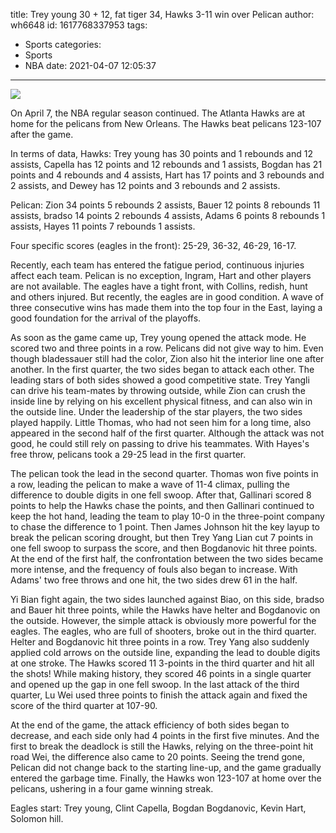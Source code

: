 title: Trey young 30 + 12, fat tiger 34, Hawks 3-11 win over Pelican
author: wh6648
id: 1617768337953
tags: 
- Sports
categories: 
- Sports
- NBA
date: 2021-04-07 12:05:37
---
![](https://p1.itc.cn/images01/20210407/5dd2692318eb401cbd6a251400d5a9ae.jpeg)


On April 7, the NBA regular season continued. The Atlanta Hawks are at home for the pelicans from New Orleans. The Hawks beat pelicans 123-107 after the game.

In terms of data, Hawks: Trey young has 30 points and 1 rebounds and 12 assists, Capella has 12 points and 12 rebounds and 1 assists, Bogdan has 21 points and 4 rebounds and 4 assists, Hart has 17 points and 3 rebounds and 2 assists, and Dewey has 12 points and 3 rebounds and 2 assists.

Pelican: Zion 34 points 5 rebounds 2 assists, Bauer 12 points 8 rebounds 11 assists, bradso 14 points 2 rebounds 4 assists, Adams 6 points 8 rebounds 1 assists, Hayes 11 points 7 rebounds 1 assists.

Four specific scores (eagles in the front): 25-29, 36-32, 46-29, 16-17.

Recently, each team has entered the fatigue period, continuous injuries affect each team. Pelican is no exception, Ingram, Hart and other players are not available. The eagles have a tight front, with Collins, redish, hunt and others injured. But recently, the eagles are in good condition. A wave of three consecutive wins has made them into the top four in the East, laying a good foundation for the arrival of the playoffs.

As soon as the game came up, Trey young opened the attack mode. He scored two and three points in a row. Pelicans did not give way to him. Even though bladessauer still had the color, Zion also hit the interior line one after another. In the first quarter, the two sides began to attack each other. The leading stars of both sides showed a good competitive state. Trey Yangli can drive his team-mates by throwing outside, while Zion can crush the inside line by relying on his excellent physical fitness, and can also win in the outside line. Under the leadership of the star players, the two sides played happily. Little Thomas, who had not seen him for a long time, also appeared in the second half of the first quarter. Although the attack was not good, he could still rely on passing to drive his teammates. With Hayes's free throw, pelicans took a 29-25 lead in the first quarter.

The pelican took the lead in the second quarter. Thomas won five points in a row, leading the pelican to make a wave of 11-4 climax, pulling the difference to double digits in one fell swoop. After that, Gallinari scored 8 points to help the Hawks chase the points, and then Gallinari continued to keep the hot hand, leading the team to play 10-0 in the three-point company to chase the difference to 1 point. Then James Johnson hit the key layup to break the pelican scoring drought, but then Trey Yang Lian cut 7 points in one fell swoop to surpass the score, and then Bogdanovic hit three points. At the end of the first half, the confrontation between the two sides became more intense, and the frequency of fouls also began to increase. With Adams' two free throws and one hit, the two sides drew 61 in the half.

Yi Bian fight again, the two sides launched against Biao, on this side, bradso and Bauer hit three points, while the Hawks have helter and Bogdanovic on the outside. However, the simple attack is obviously more powerful for the eagles. The eagles, who are full of shooters, broke out in the third quarter. Helter and Bogdanovic hit three points in a row. Trey Yang also suddenly applied cold arrows on the outside line, expanding the lead to double digits at one stroke. The Hawks scored 11 3-points in the third quarter and hit all the shots! While making history, they scored 46 points in a single quarter and opened up the gap in one fell swoop. In the last attack of the third quarter, Lu Wei used three points to finish the attack again and fixed the score of the third quarter at 107-90.

At the end of the game, the attack efficiency of both sides began to decrease, and each side only had 4 points in the first five minutes. And the first to break the deadlock is still the Hawks, relying on the three-point hit road Wei, the difference also came to 20 points. Seeing the trend gone, Pelican did not change back to the starting line-up, and the game gradually entered the garbage time. Finally, the Hawks won 123-107 at home over the pelicans, ushering in a four game winning streak.

Eagles start: Trey young, Clint Capella, Bogdan Bogdanovic, Kevin Hart, Solomon hill.

